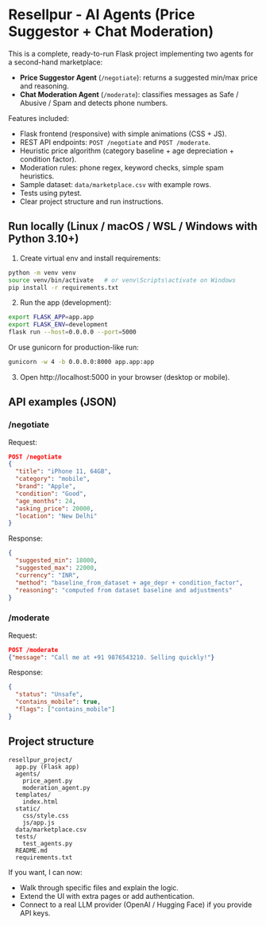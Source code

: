 # Resellpur - AI Agents (Price Suggestor + Chat Moderation)

This is a complete, ready-to-run Flask project implementing two agents for a second-hand marketplace:

- **Price Suggestor Agent** (`/negotiate`): returns a suggested min/max price and reasoning.
- **Chat Moderation Agent** (`/moderate`): classifies messages as Safe / Abusive / Spam and detects phone numbers.

Features included:
- Flask frontend (responsive) with simple animations (CSS + JS).
- REST API endpoints: `POST /negotiate` and `POST /moderate`.
- Heuristic price algorithm (category baseline + age depreciation + condition factor).
- Moderation rules: phone regex, keyword checks, simple spam heuristics.
- Sample dataset: `data/marketplace.csv` with example rows.
- Tests using pytest.
- Clear project structure and run instructions.

## Run locally (Linux / macOS / WSL / Windows with Python 3.10+)

1. Create virtual env and install requirements:
```bash
python -m venv venv
source venv/bin/activate   # or venv\Scripts\activate on Windows
pip install -r requirements.txt
```

2. Run the app (development):
```bash
export FLASK_APP=app.app
export FLASK_ENV=development
flask run --host=0.0.0.0 --port=5000
```

Or use gunicorn for production-like run:
```bash
gunicorn -w 4 -b 0.0.0.0:8000 app.app:app
```

3. Open http://localhost:5000 in your browser (desktop or mobile).

## API examples (JSON)

### /negotiate
Request:
```json
POST /negotiate
{
  "title": "iPhone 11, 64GB",
  "category": "mobile",
  "brand": "Apple",
  "condition": "Good",
  "age_months": 24,
  "asking_price": 20000,
  "location": "New Delhi"
}
```
Response:
```json
{
  "suggested_min": 18000,
  "suggested_max": 22000,
  "currency": "INR",
  "method": "baseline_from_dataset + age_depr + condition_factor",
  "reasoning": "computed from dataset baseline and adjustments"
}
```

### /moderate
Request:
```json
POST /moderate
{"message": "Call me at +91 9876543210. Selling quickly!"}
```
Response:
```json
{
  "status": "Unsafe",
  "contains_mobile": true,
  "flags": ["contains_mobile"]
}
```

## Project structure
```
resellpur_project/
  app.py (Flask app)
  agents/
    price_agent.py
    moderation_agent.py
  templates/
    index.html
  static/
    css/style.css
    js/app.js
  data/marketplace.csv
  tests/
    test_agents.py
  README.md
  requirements.txt
```

If you want, I can now:
- Walk through specific files and explain the logic.
- Extend the UI with extra pages or add authentication.
- Connect to a real LLM provider (OpenAI / Hugging Face) if you provide API keys.
